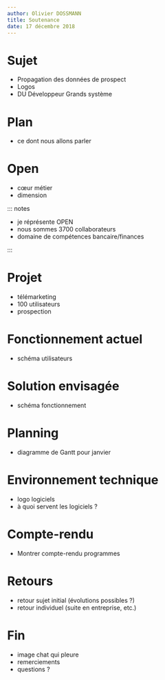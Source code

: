 ```yaml
---
author: Olivier DOSSMANN
title: Soutenance
date: 17 décembre 2018
---
```

# Sujet
* Propagation des données de prospect
* Logos
* DU Développeur Grands système

# Plan
* ce dont nous allons parler

# Open
* cœur métier
* dimension

::: notes

- je réprésente OPEN
- nous sommes 3700 collaborateurs
- domaine de compétences bancaire/finances

:::

# Projet
* télémarketing
* 100 utilisateurs
* prospection

# Fonctionnement actuel
* schéma utilisateurs

# Solution envisagée
* schéma fonctionnement

# Planning
* diagramme de Gantt pour janvier

# Environnement technique
* logo logiciels
* à quoi servent les logiciels ?

# Compte-rendu
* Montrer compte-rendu programmes

# Retours
* retour sujet initial (évolutions possibles ?)
* retour individuel (suite en entreprise, etc.)

# Fin
* image chat qui pleure
* remerciements
* questions ?
